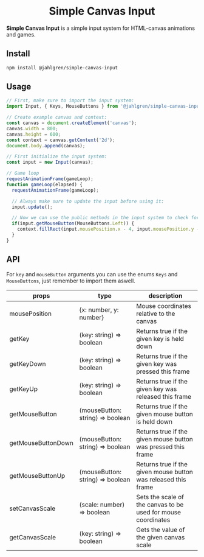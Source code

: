 <h1 align="center">Simple Canvas Input</h1>

**Simple Canvas Input** is a simple input system for HTML-canvas animations and games.

## Install

```bash
npm install @jahlgren/simple-canvas-input
```

## Usage

```js
// First, make sure to import the input system:
import Input, { Keys, MouseButtons } from '@jahlgren/simple-canvas-input';

// Create example canvas and context:
const canvas = document.createElement('canvas');
canvas.width = 800;
canvas.height = 600;
const context = canvas.getContext('2d');
document.body.append(canvas);

// First initialize the input system:
const input = new Input(canvas);

// Game loop
requestAnimationFrame(gameLoop);
function gameLoop(elapsed) {
  requestAnimationFrame(gameLoop);

  // Always make sure to update the input before using it:
  input.update();

  // Now we can use the public methods in the input system to check for keyboard and mouse events:
  if(input.getMouseButton(MouseButtons.Left)) {
    context.fillRect(input.mousePosition.x - 4, input.mousePosition.y - 4, 8, 8);
  }
}
```

## API

For `key` and `mouseButton` arguments you can use the enums `Keys` and `MouseButtons`, just remember to import them aswell.

| props      | type           | description    |
|------------|----------------|----------------|
| mousePosition | {x: number, y: number} | Mouse coordinates relative to the canvas |
| getKey | (key: string) => boolean | Returns true if the given key is held down |
| getKeyDown | (key: string) => boolean | Returns true if the given key was pressed this frame |
| getKeyUp | (key: string) => boolean | Returns true if the given key was released this frame |
| getMouseButton | (mouseButton: string) => boolean | Returns true if the given mouse button is held down |
| getMouseButtonDown | (mouseButton: string) => boolean | Returns true if the given mouse button was pressed this frame |
| getMouseButtonUp | (mouseButton: string) => boolean  | Returns true if the given mouse button was released this frame |
| setCanvasScale | (scale: number) => boolean | Sets the scale of the canvas to be used for mouse coordinates |
| getCanvasScale | (key: string) => boolean | Gets the value of the given canvas scale |
